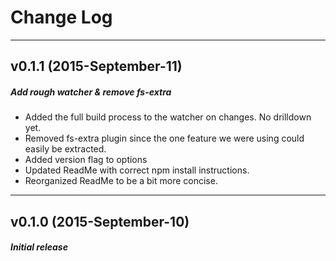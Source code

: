 # Change Log

***

## v0.1.1 (2015-September-11)
##### Add rough watcher & remove fs-extra

* Added the full build process to the watcher on changes. No drilldown yet.
* Removed fs-extra plugin since the one feature we were using could easily be extracted.
* Added version flag to options
* Updated ReadMe with correct npm install instructions.
* Reorganized ReadMe to be a bit more concise.

***

## v0.1.0 (2015-September-10)
##### Initial release